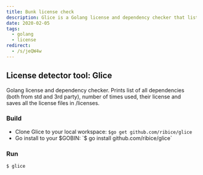 ```yaml
---
title: Bunk license check
description: Glice is a Golang license and dependency checker that lists all dependencies, their usage count, licenses, and saves license files for easy compliance tracking.
date: 2020-02-05
tags:
  - golang
  - license
redirect:
  - /s/jeQW4w
---
```


## License detector tool: Glice

Golang license and dependency checker. Prints list of all dependencies (both from std and 3rd party), number of times used, their license and saves all the license files in /licenses.

### Build

- Clone Glice to your local workspace: `$go get github.com/ribice/glice`
- Go install to your $GOBIN: `$ go install github.com/ribice/glice`

### Run

`$ glice`
